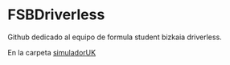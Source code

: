 # FSBDriverless

Github dedicado al equipo de formula student bizkaia driverless.

En la carpeta [simuladorUK]()